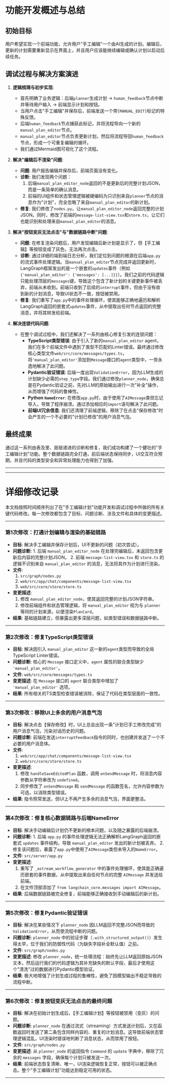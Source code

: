 # 功能开发概述与总结

## 初始目标
用户希望实现一个前端功能，允许用户"手工编辑"一个由AI生成的计划。编辑后，更新的计划需要重新显示在界面上，并且用户应该能继续编辑或确认计划以启动后续任务。

## 调试过程与解决方案演进

1.  **逻辑梳理与初步实现**:
    *   首先明确了业务逻辑：后端`planner`生成计划 -> `human_feedback`节点中断并等待用户输入 -> 前端显示计划和按钮。
    *   当用户点击"手工编辑"并保存后，前端发送一个带`[MANUAL_EDIT]`标记的特殊反馈。
    *   后端`human_feedback`节点捕获此标记，并将流程导向一个新的`manual_plan_editor`节点。
    *   `manual_plan_editor`节点负责更新计划，然后将流程导回`human_feedback`节点，形成一个可重复编辑的循环。
    *   我们通过Mermaid图可视化了这个流程。

2.  **解决"编辑后不渲染"问题**:
    *   **问题**: 用户报告编辑并保存后，前端页面没有变化。
    *   **诊断**: 我们发现两个问题：
        1.  后端`manual_plan_editor_node`返回的不是更新后的完整计划JSON，而是一条简单的确认消息。
        2.  前端的UI组件和状态管理逻辑被硬编码为只识别来自`planner`节点的消息作为"计划"，完全忽略了来自`manual_plan_editor`的新计划。
    *   **修复**: 我们修改了`nodes.py`，让`manual_plan_editor_node`返回完整的计划JSON。同时，修改了前端的`message-list-view.tsx`和`store.ts`，让它们也能识别和处理来自`manual_plan_editor`的消息。

3.  **解决"按钮变灰无法点击"与"数据链路中断"问题**:
    *   **问题**: 在修复渲染问题后，用户发现编辑后新计划是显示了，但【手工编辑】等按钮变成了灰色，无法再次点击。
    *   **诊断**: 通过详细的端到端日志分析，我们定位到问题的根源在后端`app.py`的流式事件处理逻辑。当`manual_plan_editor`节点完成并返回更新时，LangGraph框架发出的是一个嵌套的`updates`事件（例如 `{'manual_plan_editor': {'messages': [...]}}`）。我们之前的代码逻辑只能处理顶层的`messages`键，导致这个包含了新计划的关键更新事件被丢弃，前端从未收到。前端只收到了后续的`interrupt`事件，但由于没有收到新的计划消息，导致UI状态不一致，按钮被禁用。
    *   **修复**: 我们重写了`app.py`中的事件处理循环，使其能够正确地遍历和解析LangGraph返回的嵌套式`updates`事件，从中提取出任何节点返回的完整消息，并将其转发给前端。

4.  **解决连锁代码问题**:
    *   在整个调试过程中，我们还解决了一系列由核心修复引发的连锁问题：
        *   **TypeScript类型错误**: 由于引入了新的`manual_plan_editor` agent，我们在多个前端文件中遇到了类型不匹配的Linter错误。最终通过修改核心类型文件`web/src/core/messages/types.ts`，将`'manual_plan_editor'`添加到`Message`接口的`agent`类型中，一劳永逸地解决了此问题。
        *   **Pydantic验证错误**: 后端一度出现`ValidationError`，因为LLM生成的计划缺少必需的`step_type`字段。我们通过修改`planner_node`，确保总是在Pydantic验证之前，先对LLM的原始输出进行一次"补全"操作，从而增强了代码的鲁棒性。
        *   **Python `NameError`**: 在修改`app.py`时，由于使用了`AIMessage`类但忘记导入，导致了程序崩溃。通过添加相应的`import`语句解决了此问题。
        *   **前端UI冗余信息**: 我们还清理了前端逻辑，移除了在点击"保存修改"时会产生的一个不必要的"计划已修改"的用户消息气泡。

## 最终成果
通过这一系列由表及里、层层递进的诊断和修复，我们成功构建了一个健壮的"手工编辑计划"功能。整个数据链路完全打通，前后端状态保持同步，UI交互符合预期，并且代码的类型安全和异常处理能力也得到了加强。

---
<hr>

# 详细修改记录

本文档按照时间顺序列出了在"手工编辑计划"功能开发和调试过程中所做的所有关键代码修改。每一次修改都包含了目标、问题诊断、涉及文件和具体的变更描述。

---

### 第1次修改：打通计划编辑与渲染的基础链路

*   **目标**: 解决手工编辑并保存计划后，UI不更新的问题（初次尝试）。
*   **问题诊断**: 1. 后端 `manual_plan_editor_node` 在处理完编辑后，未返回包含更新后内容的完整计划JSON。 2. 前端 `message-list-view.tsx` 和 `store.ts` 的逻辑不识别来自 `manual_plan_editor` 的消息，无法将其作为计划进行渲染。
*   **文件**:
    1.  `src/graph/nodes.py`
    2.  `web/src/app/chat/components/message-list-view.tsx`
    3.  `web/src/core/store/store.ts`
*   **变更描述**:
    1.  修改 `manual_plan_editor_node`，使其返回完整的计划JSON字符串。
    2.  修改前端组件和状态管理逻辑，将 `manual_plan_editor` 视为与 `planner` 等同的计划来源，以便渲染`PlanCard`。
*   **结果**: 基础链路建立，但暴露出更多深层问题，如类型错误和数据链路中断。

---

### 第2次修改：修复TypeScript类型错误

*   **目标**: 解决因引入 `manual_plan_editor` 这一新的`agent`类型而导致的全局TypeScript Linter错误。
*   **问题诊断**: 核心的 `Message` 接口定义中，`agent` 属性的联合类型缺少 `'manual_plan_editor'`。
*   **文件**: `web/src/core/messages/types.ts`
*   **变更描述**: 在 `Message` 接口的 `agent` 联合类型中增加了 `'manual_plan_editor'` 选项。
*   **结果**: 所有相关的TS类型检查错误被消除，保证了代码在类型层面的一致性。

---

### 第3次修改：移除UI上多余的用户消息气泡

*   **目标**: 解决点击【保存修改】时，UI上总会出现一条"计划已手工修改完成"的用户消息气泡，污染对话历史的问题。
*   **问题诊断**: 前端在发送`interruptFeedback`指令的同时，也创建并发送了一个不必要的用户消息体。
*   **文件**:
    1.  `web/src/app/chat/components/message-list-view.tsx`
    2.  `web/src/core/store/store.ts`
*   **变更描述**:
    1.  修改 `handleSaveEditedPlan` 函数，调用 `onSendMessage` 时，将消息内容参数从字符串改为 `undefined`。
    2.  同步修改了 `onSendMessage` 和 `sendMessage` 的函数签名，允许内容参数为可选，以消除类型错误。
*   **结果**: 指令照常发送，但UI上不再产生多余的消息气泡，界面更整洁。

---

### 第4次修改：修复核心数据链路与后端NameError

*   **目标**: 解决手动编辑后计划仍不更新的根本问题，以及随之暴露的后端崩溃。
*   **问题诊断**: 1. 后端 `app.py` 的事件处理逻辑无法正确解析LangGraph返回的嵌套式 `updates` 事件结构，导致 `manual_plan_editor` 发出的新计划被丢弃。 2. 修复该问题后，暴露了`app.py`中使用了`AIMessage`类但未导入的`NameError`。
*   **文件**: `src/server/app.py`
*   **变更描述**:
    1.  重写了 `_astream_workflow_generator` 中的事件处理循环，使其能正确遍历嵌套的事件数据，从中提取出来自任何节点的完整 `AIMessage` 并发送给前端。
    2.  在文件顶部添加了 `from langchain_core.messages import AIMessage`。
*   **结果**: 后端数据链路被完全修复，前端能够正确接收到手动编辑后的新计划。

---

### 第5次修改：修复Pydantic验证错误

*   **目标**: 解决在某些情况下 `planner_node` 因LLM返回不完整JSON而导致的 `ValidationError`，从而使流程中断的问题。
*   **问题诊断**: `planner_node` 中的验证步骤（`.with_structured_output()`）发生得太早，位于我们的防御性代码（为缺失字段补全默认值）之前。
*   **文件**: `src/graph/nodes.py`
*   **变更描述**: 修改 `planner_node`，统一处理流程：始终先让LLM返回原始JSON文本，然后运行我们的代码逻辑为其补充缺失的默认字段，最后才使用这个"清洗"过的数据进行Pydantic模型验证。
*   **结果**: 极大地增强了计划生成过程的鲁棒性，避免了因模型输出不稳定导致的流程中断。

---

### 第6次修改：修复按钮变灰无法点击的最终问题

*   **目标**: 解决在初始计划生成后，【手工编辑计划】等按钮被禁用（变灰）的问题。
*   **问题诊断**: `planner_node` 在通过流式（streaming）方式发送计划后，又在函数返回时发送了第二条包含同样内容的、重复的计划消息。这导致前端状态管理逻辑混乱，UI渲染时错误地判断了消息状态，从而禁用了按钮。
*   **文件**: `src/graph/nodes.py`
*   **变更描述**: 从 `planner_node` 的返回指令 `Command` 的 `update` 字典中，移除了冗余的 `messages` 字段，确保每个计划只被发送一次。
*   **结果**: 前端状态恢复清晰、唯一，UI渲染逻辑恢复正常，按钮可以被正确点击。整个"手工编辑计划"功能达到稳定可用的状态。

---
